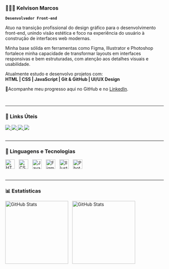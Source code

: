 ### 👨🏻‍💻 Kelvison Marcos

**`Desenvolvedor Front-end`**

Atuo na transição profissional do design gráfico para o desenvolvimento front-end, unindo visão estética e foco na experiência do usuário à construção de interfaces web modernas.

Minha base sólida em ferramentas como Figma, Illustrator e Photoshop fortalece minha capacidade de transformar layouts em interfaces responsivas e bem estruturadas, com atenção aos detalhes visuais e usabilidade.

Atualmente estudo e desenvolvo projetos com:  
**HTML | CSS | JavaScript | Git & GitHub | UI/UX Design**

📍Acompanhe meu progresso aqui no GitHub e no [LinkedIn](https://www.linkedin.com/in/kelvimarcos/).

<br/> 

---
### 🔗 Links Úteis

<a href="https://www.linkedin.com/in/kelvimarcos/" target="_blank">
  <img src="https://img.shields.io/badge/-LINKEDIN-0A66C2?style=for-the-badge&logo=linkedin&logoColor=white" />
</a>
<a href="(mailto:kelvison.marcos10@gmail.com)" target="_blank">
  <img src="https://img.shields.io/badge/-GMAIL-D14836?style=for-the-badge&logo=gmail&logoColor=white" />
</a>
<a href="https://www.instagram.com/kelvimarcos" target="_blank">
  <img src="https://img.shields.io/badge/-INSTAGRAM-E4405F?style=for-the-badge&logo=instagram&logoColor=white" />
</a>
<a href="https://www.behance.net/kelvisondesigner" target="_blank">
  <img src="https://img.shields.io/badge/-BEHANCE-1769FF?style=for-the-badge&logo=behance&logoColor=white" />
</a>
       
<br/>
<br/>

---

### 🤖 Linguagens e Tecnologias

<img 
    align="left" 
    alt="HTML"
    title="HTML" 
    width="30px" 
    style="padding-right: 10px;" 
    src="https://cdn.jsdelivr.net/gh/devicons/devicon@latest/icons/html5/html5-original.svg" 
/>
<img 
    align="left" 
    alt="CSS" 
    title="CSS"
    width="30px" 
    style="padding-right: 10px;" 
    src="https://cdn.jsdelivr.net/gh/devicons/devicon@latest/icons/css3/css3-original.svg" 
/>
<img 
    align="left" 
    alt="JavaScript" 
    title="JavaScript"
    width="30px" 
    style="padding-right: 10px;" 
    src="https://cdn.jsdelivr.net/gh/devicons/devicon@latest/icons/javascript/javascript-original.svg" 
/>


  <img align="left" 
    alt="Figma" 
    title="Figma"
    width="30px" 
    style="padding-right: 10px;"  src="https://cdn.jsdelivr.net/gh/devicons/devicon@latest/icons/figma/figma-original.svg" />


<img align="left" 
    alt="Illustrator" 
    title="Illustrator"
    width="30px" 
    style="padding-right: 10px;"  src="https://cdn.jsdelivr.net/gh/devicons/devicon@latest/icons/illustrator/illustrator-plain.svg" />
      

<img align="left" 
    alt="Photoshop" 
    title="Photoshop"
    width="30px" 
    style="padding-right: 10px;"  src="https://cdn.jsdelivr.net/gh/devicons/devicon@latest/icons/photoshop/photoshop-original.svg" />      

<br/>        
<br/>
<br/>

---
### 📊 Estatísticas

<p>
  <img 
    align="left" 
    alt="GitHub Stats" 
    height="200" 
    style="padding-right: 10px;" 
    src="https://github-readme-stats.vercel.app/api?username=kelvimarcos&show_icons=true&theme=tokyonight&include_all_commits=true&locale=pt-br" 
  />

<img 
      align="left" 
      alt="GitHub Stats" 
      height="200" 
      src="https://github-readme-stats.vercel.app/api/top-langs/?username=kelvimarcos&theme=tokyonight&layout=compact&custom_title=Tecnologias&langs_count=9" 
  />

</p>
